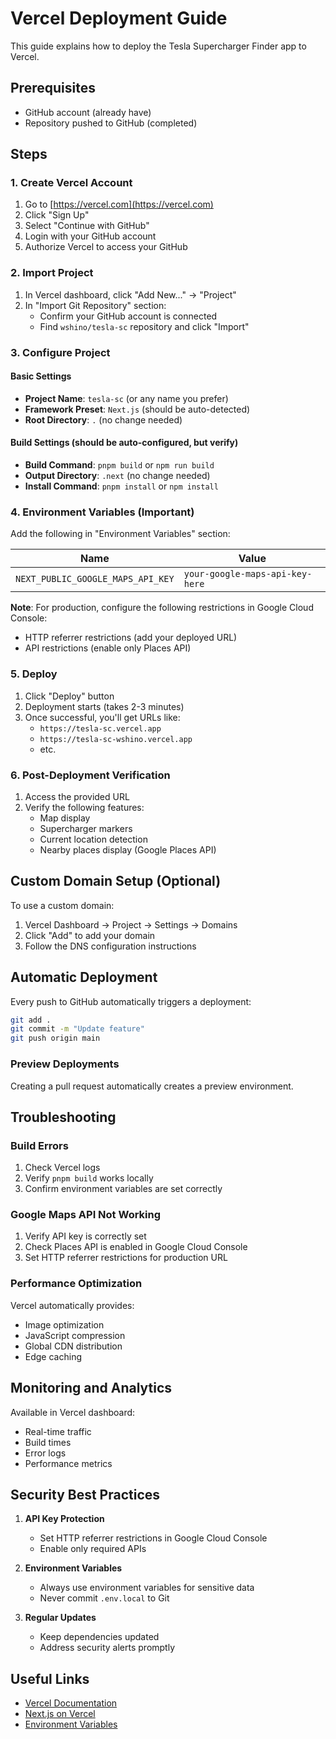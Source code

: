 # Vercel Deployment Guide

This guide explains how to deploy the Tesla Supercharger Finder app to Vercel.

## Prerequisites

- GitHub account (already have)
- Repository pushed to GitHub (completed)

## Steps

### 1. Create Vercel Account

1. Go to [https://vercel.com](https://vercel.com)
2. Click "Sign Up"
3. Select "Continue with GitHub"
4. Login with your GitHub account
5. Authorize Vercel to access your GitHub

### 2. Import Project

1. In Vercel dashboard, click "Add New..." → "Project"
2. In "Import Git Repository" section:
   - Confirm your GitHub account is connected
   - Find `wshino/tesla-sc` repository and click "Import"

### 3. Configure Project

#### Basic Settings
- **Project Name**: `tesla-sc` (or any name you prefer)
- **Framework Preset**: `Next.js` (should be auto-detected)
- **Root Directory**: `.` (no change needed)

#### Build Settings (should be auto-configured, but verify)
- **Build Command**: `pnpm build` or `npm run build`
- **Output Directory**: `.next` (no change needed)
- **Install Command**: `pnpm install` or `npm install`

### 4. Environment Variables (Important)

Add the following in "Environment Variables" section:

| Name | Value | 
|------|-------|
| `NEXT_PUBLIC_GOOGLE_MAPS_API_KEY` | `your-google-maps-api-key-here` |

**Note**: For production, configure the following restrictions in Google Cloud Console:
- HTTP referrer restrictions (add your deployed URL)
- API restrictions (enable only Places API)

### 5. Deploy

1. Click "Deploy" button
2. Deployment starts (takes 2-3 minutes)
3. Once successful, you'll get URLs like:
   - `https://tesla-sc.vercel.app`
   - `https://tesla-sc-wshino.vercel.app`
   - etc.

### 6. Post-Deployment Verification

1. Access the provided URL
2. Verify the following features:
   - Map display
   - Supercharger markers
   - Current location detection
   - Nearby places display (Google Places API)

## Custom Domain Setup (Optional)

To use a custom domain:

1. Vercel Dashboard → Project → Settings → Domains
2. Click "Add" to add your domain
3. Follow the DNS configuration instructions

## Automatic Deployment

Every push to GitHub automatically triggers a deployment:

```bash
git add .
git commit -m "Update feature"
git push origin main
```

### Preview Deployments

Creating a pull request automatically creates a preview environment.

## Troubleshooting

### Build Errors

1. Check Vercel logs
2. Verify `pnpm build` works locally
3. Confirm environment variables are set correctly

### Google Maps API Not Working

1. Verify API key is correctly set
2. Check Places API is enabled in Google Cloud Console
3. Set HTTP referrer restrictions for production URL

### Performance Optimization

Vercel automatically provides:
- Image optimization
- JavaScript compression
- Global CDN distribution
- Edge caching

## Monitoring and Analytics

Available in Vercel dashboard:
- Real-time traffic
- Build times
- Error logs
- Performance metrics

## Security Best Practices

1. **API Key Protection**
   - Set HTTP referrer restrictions in Google Cloud Console
   - Enable only required APIs

2. **Environment Variables**
   - Always use environment variables for sensitive data
   - Never commit `.env.local` to Git

3. **Regular Updates**
   - Keep dependencies updated
   - Address security alerts promptly

## Useful Links

- [Vercel Documentation](https://vercel.com/docs)
- [Next.js on Vercel](https://vercel.com/docs/frameworks/nextjs)
- [Environment Variables](https://vercel.com/docs/projects/environment-variables)